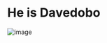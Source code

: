 # He is Davedobo
![image](https://github.com/user-attachments/assets/f7d73c01-09fc-4f9e-aa90-5942908c7735)
